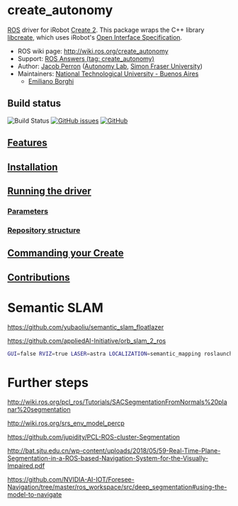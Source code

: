 # create_autonomy

[ROS](http://ros.org) driver for iRobot [Create 2](http://www.irobot.com/About-iRobot/STEM/Create-2.aspx).
This package wraps the C++ library [libcreate][libcreate], which uses iRobot's [Open Interface Specification][oi_spec].

* ROS wiki page: http://wiki.ros.org/create_autonomy
* Support: [ROS Answers (tag: create_autonomy)](http://answers.ros.org/questions/scope:all/sort:activity-desc/tags:create_autonomy/page:1/)
* Author: [Jacob Perron](http://jacobperron.ca) ([Autonomy Lab](http://autonomylab.org), [Simon Fraser University](http://www.sfu.ca))
* Maintainers: [National Technological University - Buenos Aires](https://www.frba.utn.edu.ar/en/)
  * [Emiliano Borghi](https://github.com/eborghi10)

## Build status

![Build Status](https://api.travis-ci.org/RoboticaUtnFrba/create_autonomy.svg?branch=kinetic-devel)
[![GitHub issues](https://img.shields.io/github/issues-raw/RoboticaUtnFrba/create_autonomy)](https://github.com/RoboticaUtnFrba/create_autonomy/issues)
[![GitHub](https://img.shields.io/github/license/RoboticaUtnFrba/create_autonomy)](https://github.com/RoboticaUtnFrba/create_autonomy/blob/kinetic-devel/LICENSE)

## [Features](docs/FEATURES.md)

## [Installation](docs/INSTALLATION.md)

## [Running the driver](docs/LAUNCH.md)

### [Parameters](docs/PARAMETERS.md)

### [Repository structure](docs/STRUCTURE.md)

## [Commanding your Create](docs/COMMAND.md)

## [Contributions](docs/CONTRIBUTION.md)

[libcreate]:  https://github.com/RoboticaUtnFrba/libcreate
[oi_spec]:  https://www.adafruit.com/datasheets/create_2_Open_Interface_Spec.pdf


# Semantic SLAM

https://github.com/yubaoliu/semantic_slam_floatlazer

https://github.com/appliedAI-Initiative/orb_slam_2_ros

```bash
GUI=false RVIZ=true LASER=astra LOCALIZATION=semantic_mapping roslaunch ca_gazebo create_sweet_house_3.launch
```

# Further steps

http://wiki.ros.org/pcl_ros/Tutorials/SACSegmentationFromNormals%20planar%20segmentation

http://wiki.ros.org/srs_env_model_percp

https://github.com/jupidity/PCL-ROS-cluster-Segmentation

http://bat.sjtu.edu.cn/wp-content/uploads/2018/05/59-Real-Time-Plane-Segmentation-in-a-ROS-based-Navigation-System-for-the-Visually-Impaired.pdf

https://github.com/NVIDIA-AI-IOT/Foresee-Navigation/tree/master/ros_workspace/src/deep_segmentation#using-the-model-to-navigate
